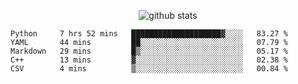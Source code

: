 <!-- <h1 align="center">Hello 👋 </h3> -->

<p align="center">
  <img src="https://github-readme-stats.vercel.app/api?username=syeehyn&hide=stars,prs,issues,contribs&count_private=true&hide_title=true" alt="github stats" />
</p>

<!--START_SECTION:waka-->
```text
Python     7 hrs 52 mins   ████████████████████▓░░░░   83.27 % 
YAML       44 mins         ██░░░░░░░░░░░░░░░░░░░░░░░   07.79 % 
Markdown   29 mins         █▒░░░░░░░░░░░░░░░░░░░░░░░   05.17 % 
C++        13 mins         ▓░░░░░░░░░░░░░░░░░░░░░░░░   02.38 % 
CSV        4 mins          ▒░░░░░░░░░░░░░░░░░░░░░░░░   00.84 % 
```
<!--END_SECTION:waka-->
